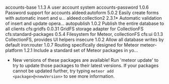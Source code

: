accounts-base          1.1.3  A user account system
accounts-password      1.0.6  Password support for accounts
aldeed:autoform        5.0.2  Easily create forms with automatic insert and u...
aldeed:collection2     2.3.1* Automatic validation of insert and update opera...
autopublish            1.0.2  Publish the entire database to all clients
cfs:gridfs             0.0.31  GridFS storage adapter for CollectionFS
cfs:standard-packages  0.5.4  Filesystem for Meteor, collectionFS
cfs:ui                 0.1.3  CollectionFS, provides UI helpers
insecure               1.0.2  Allow all database writes by default
iron:router            1.0.7  Routing specifically designed for Meteor
meteor-platform        1.2.1  Include a standard set of Meteor packages in yo...


* New versions of these packages are available! Run 'meteor update' to try to
  update those packages to their latest versions. If your packages cannot be
  updated further, try typing `meteor add <package>@<newVersion>` to see more
  information.
